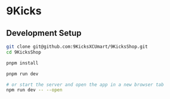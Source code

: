 # 9Kicks

## Development Setup

```bash
git clone git@github.com:9KicksXCUmart/9KicksShop.git
cd 9KicksShop

pnpm install

pnpm run dev

# or start the server and open the app in a new browser tab
npm run dev -- --open
```
